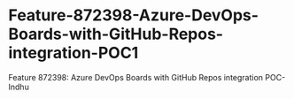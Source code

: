 # Feature-872398-Azure-DevOps-Boards-with-GitHub-Repos-integration-POC1
Feature 872398: Azure DevOps Boards with GitHub Repos integration POC-Indhu
